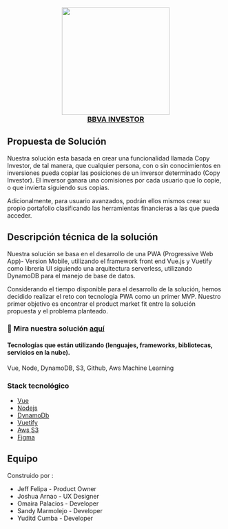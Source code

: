 <div align="center">
  <h3>
    <a href="http://copy-investor.s3-website-sa-east-1.amazonaws.com/" target="_blank" >
  <div align="center">
    <img width="250px" src="https://www.bbva.pe/content/dam/public-web/global/images/logos/logo_bbva_azul.svg">
  </div>
  <a href="http://copy-investor.s3-website-sa-east-1.amazonaws.com/" target="_blank" >
  BBVA INVESTOR
  </a>
  </h3>
</div>

## Propuesta de Solución

Nuestra solución esta basada en crear una funcionalidad llamada Copy Investor, de tal manera, que cualquier persona, con o sin conocimientos en inversiones pueda copiar las posiciones de un inversor determinado (Copy Investor). El inversor ganara una comisiones por cada usuario que lo copie, o que invierta siguiendo sus copias.

Adicionalmente, para usuario avanzados, podrán ellos mismos crear su propio portafolio clasificando las herramientas financieras a las que pueda acceder.

## Descripción técnica de la solución
Nuestra solución se basa en el desarrollo de una PWA (Progressive Web App)- Version Mobile, utilizando el framework front end Vue.js y Vuetify como libreria UI siguiendo una arquitectura serverless, utilizando DynamoDB para el manejo de base de datos.

Considerando el tiempo disponible para el desarrollo de la solución, hemos decidido realizar el reto con tecnologia PWA como un primer MVP. Nuestro primer objetivo es encontrar el product market fit entre la solución propuesta y el problema planteado.

### 🚀 Mira nuestra solución [aquí](http://copy-investor.s3-website-sa-east-1.amazonaws.com/) 
#### Tecnologías que están utilizando (lenguajes, frameworks, bibliotecas, servicios en la nube).

Vue, Node, DynamoDB, S3, Github, Aws Machine Learning

### Stack tecnológico

- [Vue](https://vuejs.org/)
- [Nodejs](https://nodejs.org)
- [DynamoDb](https://aws.amazon.com/es/)
- [Vuetify](https://vuetifyjs.com/en/)
- [Aws S3](https://aws.amazon.com/es/)
- [Figma](https://www.figma.com/proto/SPjQ5QJDo1QdrGGtWTVr6m/Proyecto-Hackathon-BBVA?page-id=0%3A1&node-id=10%3A229&viewport=241%2C48%2C1&scaling=scale-down&starting-point-node-id=10%3A229
)
## Equipo

Construido por :

- Jeff Felipa - Product Owner
- Joshua Arnao - UX Designer
- Omaira Palacios - Developer
- Sandy Marmolejo - Developer
- Yuditd Cumba - Developer
